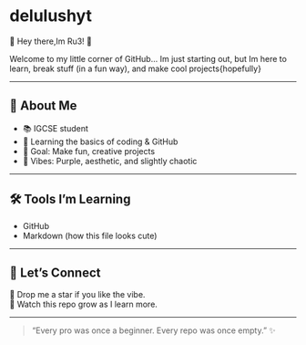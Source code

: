 # delulushyt
🌸 Hey there,Im Ru3! 🌸

Welcome to my little corner of GitHub...
Im just starting out, but Im here to learn, break stuff (in a fun way), and make cool projects{hopefully}

---

## 🌼 About Me
- 📚 IGCSE student  
- 🧠 Learning the basics of coding & GitHub  
- 🎯 Goal: Make fun, creative projects  
- 💜 Vibes: Purple, aesthetic, and slightly chaotic  

---

## 🛠 Tools I’m Learning
- GitHub  
- Markdown (how this file looks cute)  

---

## 🌟 Let’s Connect
💌 Drop me a star if you like the vibe.  
👀 Watch this repo grow as I learn more.

---

> “Every pro was once a beginner. Every repo was once empty.” ✨
